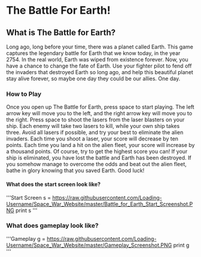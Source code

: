 # The Battle For Earth!
## What is The Battle for Earth?
Long ago, long before your time, there was a planet called Earth. This game captures the legendary battle for Earth that we know today, in the year 2754. In the real world, Earth was wiped from existence forever. Now, you have a chance to change the fate of Earth. Use your fighter pilot to fend off the invaders that destroyed Earth so long ago, and help this beautiful planet stay alive forever, so maybe one day they could be our allies. One day.

### How to Play
Once you open up The Battle for Earth, press space to start playing. The left arrow key will move you to the left, and the right arrow key will move you to the right. Press space to shoot the lasers from the laser blasters on your ship. Each enemy will take two lasers to kill, while your own ship takes three. Avoid all lasers if possible, and try your best to eliminate the alien invaders. Each time you shoot a laser, your score will decrease by ten points. Each time you land a hit on the alien fleet, your score will increase by a thousand points. Of course, try to get the highest score you can! If your ship is eliminated, you have lost the battle and Earth has been destroyed. If you somehow manage to overcome the odds and beat out the alien fleet, bathe in glory knowing that you saved Earth. Good luck!

#### What does the start screen look like?
'''Start Screen
s = https://raw.githubusercontent.com/Loading-Username/Space_War_Website/master/Battle_for_Earth_Start_Screenshot.PNG
print s
'''
### What does gameplay look like?
'''Gameplay
g = https://raw.githubusercontent.com/Loading-Username/Space_War_Website/master/Gameplay_Screenshot.PNG
print g
'''

